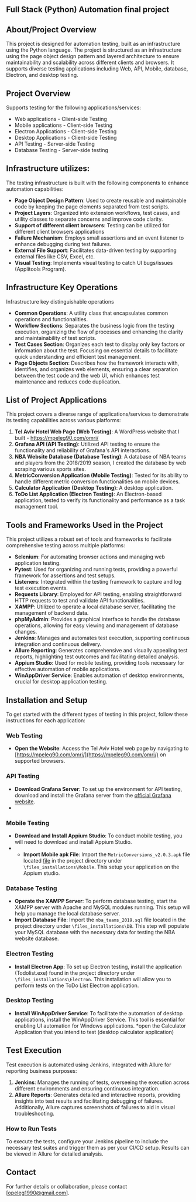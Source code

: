 

## Full Stack (Python) Automation final project

## About/Project Overview
This project is designed for automation testing, built as an infrastructure using the Python language.
The project is structured as an infrastructure using the page object design pattern and layered architecture to ensure maintainability and scalability across different clients and browsers.
It supports diverse testing applications including Web, API, Mobile, database, Electron, and desktop testing.

## Project Overview
Supports testing for the following applications/services:
- Web applications - Client-side Testing
- Mobile applications - Client-side Testing
- Electron Applications - Client-side Testing
- Desktop Applications - Client-side Testing
- API Testing - Server-side Testing
- Database Testing - Server-side testing

## Infrastructure utilizes:
The testing infrastructure is built with the following components to enhance automation capabilities:
- **Page Object Design Pattern**: Used to create reusable and maintainable code by keeping the page elements separated from test scripts.
- **Project Layers**: Organized into extension workflows, test cases, and utility classes to separate concerns and improve code clarity.
- **Support of different client browsers**: Testing can be utilized for different client browsers applications
- **Failure Mechanism**: Employs small assertions and an event listener to enhance debugging during test failures.
- **External File Support**: Facilitates data-driven testing by supporting external files like CSV, Excel, etc.
- **Visual Testing**: Implements visual testing to catch UI bugs/issues (Applitools Program).

## Infrastructure Key Operations
Infrastructure key distinguishable operations
- **Common Operations**: A utility class that encapsulates common operations and functionalities.
- **Workflow Sections**: Separates the business logic from the testing execution, organizing the flow of processes and enhancing the clarity and maintainability of test scripts.
- **Test Cases Section**: Organizes each test to display only key factors or information about the test. Focusing on essential details to facilitate quick understanding and efficient test management.
- **Page Objects Section**: Describes how the framework interacts with, identifies, and organizes web elements, ensuring a clear separation between the test code and the web UI, which enhances test maintenance and reduces code duplication.

## List of Project Applications
This project covers a diverse range of applications/services to demonstrate its testing capabilities across various platforms:

1. **Tel Aviv Hotel Web Page (Web Testing)**: A WordPress website that I built - https://mpeleg90.com/omri/
2. **Grafana API (API Testing)**: Utilized API testing to ensure the functionality and reliability of Grafana's API interactions.
3. **NBA Website Database (Database Testing)**: A database of NBA teams and players from the 2018/2019 season, I created the database by web scraping various sports sites.
4. **MetricConversion Application (Mobile Testing)**: Tested for its ability to handle different metric conversion functionalities on mobile devices.
5. **Calculator Application (Desktop Testing)**: A desktop application.
6. **ToDo List Application (Electron Testing)**: An Electron-based application, tested to verify its functionality and performance as a task management tool.

## Tools and Frameworks Used in the Project
This project utilizes a robust set of tools and frameworks to facilitate comprehensive testing across multiple platforms:

- **Selenium**: For automating browser actions and managing web application testing.
- **Pytest**: Used for organizing and running tests, providing a powerful framework for assertions and test setups.
- **Listeners**: Integrated within the testing framework to capture and log test execution events.
- **Requests Library**: Employed for API testing, enabling straightforward HTTP requests to test and validate API functionalities.
- **XAMPP**: Utilized to operate a local database server, facilitating the management of backend data.
- **phpMyAdmin**: Provides a graphical interface to handle the database operations, allowing for easy viewing and management of database changes.
- **Jenkins**: Manages and automates test execution, supporting continuous integration and continuous delivery.
- **Allure Reporting**: Generates comprehensive and visually appealing test reports, highlighting test outcomes and facilitating detailed analysis.
- **Appium Studio**: Used for mobile testing, providing tools necessary for effective automation of mobile applications.
- **WinAppDriver Service**: Enables automation of desktop environments, crucial for desktop application testing.

## Installation and Setup

To get started with the different types of testing in this project, follow these instructions for each application:

### Web Testing
- **Open the Website**: Access the Tel Aviv Hotel web page by navigating to [https://mpeleg90.com/omri/](https://mpeleg90.com/omri/) on supported browsers.

### API Testing
- **Download Grafana Server**: To set up the environment for API testing, download and install the Grafana server from the [official Grafana website](https://grafana.com/grafana/download).
- 
### Mobile Testing
- **Download and Install Appium Studio**: To conduct mobile testing, you will need to download and install Appium Studio.
- - **Import Mobile apk File**: Import the `MetricConversions_v2.0.3.apk` file located [file](./files_installations/Mobile) in the project directory under `\files_installations\Mobile`. This setup your application on the Appium studio.

### Database Testing
- **Operate the XAMPP Server**: To perform database testing, start the XAMPP server with Apache and MySQL modules running. This setup will help you manage the local database server.
- **Import Database File**: Import the `nba_teams_2019.sql` file located in the project directory under `\files_installations\DB`. This step will populate your MySQL database with the necessary data for testing the NBA website database.

### Electron Testing
- **Install Electron App**: To set up Electron testing, install the application (Todolist.exe) found in the project directory under `\files_installations\Electron`. This installation will allow you to perform tests on the ToDo List Electron application.

### Desktop Testing
- **Install WinAppDriver Service**: To facilitate the automation of desktop applications, install the WinAppDriver Service. This tool is essential for enabling UI automation for Windows applications.
*open the Calculator Application that you intend to test (desktop calculator application)
  
## Test Execution
Test execution is automated using Jenkins, integrated with Allure for reporting business purposes:
1. **Jenkins**: Manages the running of tests, overseeing the execution across different environments and ensuring continuous integration.
2. **Allure Reports**: Generates detailed and interactive reports, providing insights into test results and facilitating debugging of failures.
 Additionally, Allure captures screenshots of failures to aid in visual troubleshooting.


### How to Run Tests
To execute the tests, configure your Jenkins pipeline to include the necessary test suites and trigger them as per your CI/CD setup. Results can be viewed in Allure for detailed analysis.


## Contact
For further details or collaboration, please contact [opeleg1990@gmail.com].
